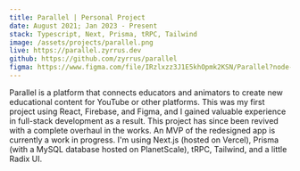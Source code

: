 ```yaml
---
title: Parallel | Personal Project
date: August 2021; Jan 2023 - Present
stack: Typescript, Next, Prisma, tRPC, Tailwind
image: /assets/projects/parallel.png
live: https://parallel.zyrrus.dev
github: https://github.com/zyrrus/parallel
figma: https://www.figma.com/file/IRzlxzz3J1E5khOpmk2KSN/Parallel?node-id=0%3A1&t=PuRMisg0rAGYa6GO-1
---
```


Parallel is a platform that connects educators and animators to create new educational content for YouTube or other platforms. This was my first project using React, Firebase, and Figma, and I gained valuable experience in full-stack development as a result. This project has since been revived with a complete overhaul in the works. An MVP of the redesigned app is currently a work in progress. I'm using Next.js (hosted on Vercel), Prisma (with a MySQL database hosted on PlanetScale), tRPC, Tailwind, and a little Radix UI.
